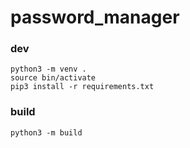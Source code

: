 # password_manager

### dev
```
python3 -m venv .
source bin/activate
pip3 install -r requirements.txt
```

### build
```
python3 -m build
```